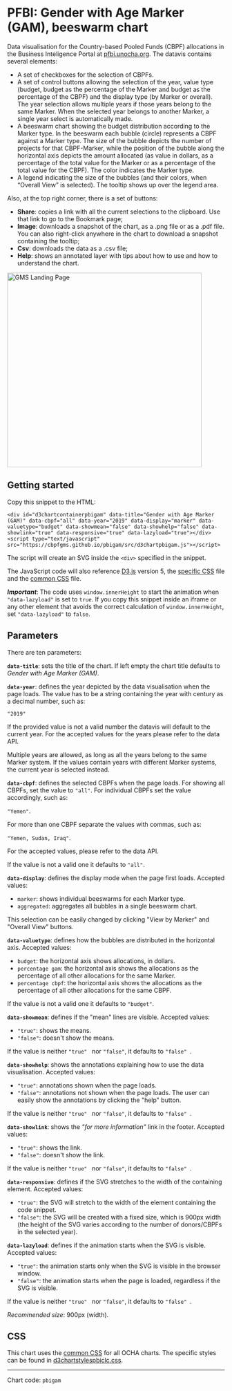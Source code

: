 # PFBI: Gender with Age Marker (GAM), beeswarm chart

Data visualisation for the Country-based Pooled Funds (CBPF) allocations in the Business Inteligence Portal at [pfbi.unocha.org](https://pfbi.unocha.org/cbpfvshrp). The datavis contains several elements:

- A set of checkboxes for the selection of CBPFs.
- A set of control buttons allowing the selection of the year, value type (budget, budget as the percentage of the Marker and budget as the percentage of the CBPF) and the display type (by Marker or overall). The year selection allows multiple years if those years belong to the same Marker. When the selected year belongs to another Marker, a single year select is automatically made.
- A beeswarm chart showing the budget distribution according to the Marker type. In the beeswarm each bubble (circle) represents a CBPF against a Marker type. The size of the bubble depicts the number of projects for that CBPF-Marker, while the position of the bubble along the horizontal axis depicts the amount allocated (as value in dollars, as a percentage of the total value for the Marker or as a percentage of the total value for the CBPF). The color indicates the Marker type.
- A legend indicating the size of the bubbles (and their colors, when “Overall View” is selected). The tooltip shows up over the legend area.

Also, at the top right corner, there is a set of buttons:

- **Share**: copies a link with all the current selections to the clipboard. Use that link to go to the Bookmark page;
- **Image**: downloads a snapshot of the chart, as a .png file or as a .pdf file. You can also right-click anywhere in the chart to download a snapshot containing the tooltip;
- **Csv**: downloads the data as a .csv file;
- **Help**: shows an annotated layer with tips about how to use and how to understand the chart.

<img alt="GMS Landing Page" src="https://cbpfgms.github.io/img/thumbnails/pbigam.png" width="450">

## Getting started

Copy this snippet to the HTML:

```<div id="d3chartcontainerpbigam" data-title="Gender with Age Marker (GAM)" data-cbpf="all" data-year="2019" data-display="marker" data-valuetype="budget" data-showmean="false" data-showhelp="false" data-showlink="true" data-responsive="true" data-lazyload="true"></div><script type="text/javascript" src="https://cbpfgms.github.io/pbigam/src/d3chartpbigam.js"></script>```

The script will create an SVG inside the `<div>` specified in the snippet.

The JavaScript code will also reference [D3.js](https://d3js.org) version 5, the [specific CSS](https://github.com/CBPFGMS/cbpfgms.github.io/raw/master/css/d3chartstylespbigam.css) file and the [common CSS](https://github.com/CBPFGMS/cbpfgms.github.io/raw/master/css/d3chartstyles.css) file.

***Important***: The code uses `window.innerHeight` to start the animation when `"data-lazyload"` is set to `true`. If you copy this snippet inside an iframe or any other element that avoids the correct calculation of `window.innerHeight`, set `"data-lazyload"` to `false`.

## Parameters

There are ten parameters:

**`data-title`**: sets the title of the chart. If left empty the chart title defaults to *Gender with Age Marker (GAM)*.

**`data-year`**: defines the year depicted by the data visualisation when the page loads. The value has to be a string containing the year with century as a decimal number, such as:

 `"2019"`

If the provided value is not a valid number the datavis will default to the current year. For the accepted values for the years please refer to the data API.

Multiple years are allowed, as long as all the years belong to the same Marker system. If the values contain years with different Marker systems, the current year is selected instead.

**`data-cbpf`**: defines the selected CBPFs when the page loads. For showing all CBPFs, set the value to `"all"`. For individual CBPFs set the value accordingly, such as:

`"Yemen"`.

For more than one CBPF separate the values with commas, such as:

`"Yemen, Sudan, Iraq"`.

For the accepted values, please refer to the data API.

If the value is not a valid one it defaults to `"all"`.

**`data-display`**: defines the display mode when the page first loads. Accepted values:

- `marker`: shows individual beeswarms for each Marker type.
- `aggregated`: aggregates all bubbles in a single beeswarm chart.

This selection can be easily changed by clicking "View by Marker" and "Overall View" buttons.

**`data-valuetype`**: defines how the bubbles are distributed in the horizontal axis. Accepted values:

- `budget`: the horizontal axis shows allocations, in dollars.
- `percentage gam`: the horizontal axis shows the allocations as the percentage of all other allocations for the same Marker.
- `percentage cbpf`: the horizontal axis shows the allocations as the percentage of all other allocations for the same CBPF.

If the value is not a valid one it defaults to `"budget"`.

**`data-showmean`**: defines if the "mean" lines are visible. Accepted values:

- `"true"`: shows the means.
- `"false"`: doesn't show the means.

If the value is neither `"true" ` nor `"false"`, it defaults to `"false" `.

**`data-showhelp`**: shows the annotations explaining how to use the data visualisation. Accepted values:

- `"true"`: annotations shown when the page loads.
- `"false"`: annotations not shown when the page loads. The user can easily show the annotations by clicking the "help" button.

If the value is neither `"true" ` nor `"false"`, it defaults to `"false" `.

**`data-showlink`**: shows the *"for more information"* link in the footer. Accepted values:

- `"true"`: shows the link.
- `"false"`: doesn't show the link.

If the value is neither `"true" ` nor `"false"`, it defaults to `"false" `.

**`data-responsive`**: defines if the SVG stretches to the width of the containing element. Accepted values:

- `"true"`: the SVG will stretch to the width of the element containing the code snippet.
- `"false"`: the SVG will be created with a fixed size, which is 900px width (the height of the SVG varies according to the number of donors/CBPFs in the selected year).

**`data-lazyload`**: defines if the animation starts when the SVG is visible. Accepted values:

- `"true"`: the animation starts only when the SVG is visible in the browser window.
- `"false"`: the animation starts when the page is loaded, regardless if the SVG is visible.

If the value is neither `"true" ` nor `"false"`, it defaults to `"false" `.

*Recommended size*: 900px (width).


## CSS

This chart uses the [common CSS](https://github.com/CBPFGMS/cbpfgms.github.io/raw/master/css/) for all OCHA charts. The specific styles can be found in [d3chartstylespbiclc.css](https://github.com/CBPFGMS/cbpfgms.github.io/blob/master/css/d3chartstylespbigam.css).

---
Chart code: `pbigam`
